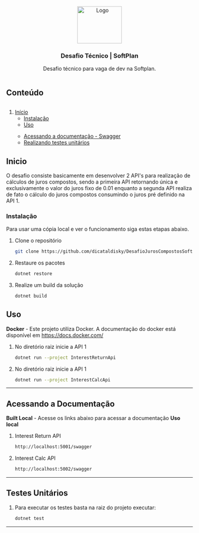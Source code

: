 <br />


<p align="center">
  <a href="#">
    <img src="https://www.computerhope.com/jargon/p/percent.png" alt="Logo" width="120" height="100">
  </a>

  <h3 align="center">Desafio Técnico | SoftPlan</h3>

  <p align="center">
    Desafio técnico para vaga de dev na Softplan.
    <br />
  </p>
</p>

<!-- TABLE OF CONTENTS -->
<summary><h2 style="display: inline-block">Conteúdo</h2></summary>
<ol>
<li>
    <a href="#Inicio">Início</a>
    <ul>
    <li><a href="#Instalação">Instalação</a></li>
    <li><a href="#Uso">Uso</a></li>
    </ul>
</li>
<ul>
    <li><a href="#Acessando-a-Documentação">Acessando a documentação - Swagger</a></li>
    <li><a href="#Testes-Unitários">Realizando testes unitários</a></li>
</ul>
</ol>



<!-- GETTING STARTED -->
## Inicio
O desafio consiste basicamente em desenvolver 2 API's para realização de cálculos de juros compostos, sendo a primeira API retornando única e exclusivamente o valor do juros fixo de 0.01 enquanto a segunda API realiza de fato o cálculo do juros compostos consumindo o juros pré definido na API 1.

### Instalação
Para usar uma cópia local e ver o funcionamento siga estas etapas abaixo.
1. Clone o repositório
   ```sh
   git clone https://github.com/dicataldisky/DesafioJurosCompostosSoftPlan.git
   ```
2. Restaure os pacotes
   ```sh
   dotnet restore
   ```
3. Realize um build da solução
   ```sh
   dotnet build
   ```

<!-- USAGE EXAMPLES -->
## Uso
  **Docker** - Este projeto utiliza Docker. A documentação do docker está disponível em <a href="https://docs.docker.com/">https://docs.docker.com/</a>
1. No diretório raiz inicie a API 1
   ```sh
   dotnet run --project InterestReturnApi
   ```
2. No diretório raiz inicie a API 1
   ```sh
   dotnet run --project InterestCalcApi
   ```

---
<!--

<!-- DOCUMENTATION EXAMPLES -->
## Acessando a Documentação
  **Built Local** - Acesse os links abaixo para acessar a documentação **Uso local**
1. Interest Return API 
   ```sh
   http://localhost:5001/swagger
   ```
2. Interest Calc API
   ```sh
   http://localhost:5002/swagger
   ```
---
<!--

<!-- TEST EXAMPLES -->
## Testes Unitários
1. Para executar os testes basta na raiz do projeto executar:
   ```sh
   dotnet test
   ```
---
<!--

<!-- LICENSE
## License

Distributed under the MIT License. See `LICENSE` for more information.
